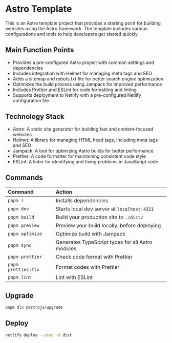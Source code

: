 # Astro Template

This is an Astro template project that provides a starting point for building websites using the Astro framework. The template includes various configurations and tools to help developers get started quickly.

## Main Function Points

- Provides a pre-configured Astro project with common settings and dependencies
- Includes integration with Helmet for managing meta tags and SEO
- Adds a sitemap and robots.txt file for better search engine optimization
- Optimizes the build process using Jampack for improved performance
- Includes Prettier and ESLint for code formatting and linting
- Supports deployment to Netlify with a pre-configured Netlify configuration file

## Technology Stack

- Astro: A static site generator for building fast and content-focused websites
- Helmet: A library for managing HTML head tags, including meta tags and SEO
- Jampack: A tool for optimizing Astro builds for better performance
- Prettier: A code formatter for maintaining consistent code style
- ESLint: A linter for identifying and fixing problems in JavaScript code

## Commands

| Command             | Action                                            |
| :------------------ | :------------------------------------------------ |
| `pnpm i`            | Installs dependencies                             |
| `pnpm dev`          | Starts local dev server at `localhost:4321`       |
| `pnpm build`        | Build your production site to `./dist/`           |
| `pnpm preview`      | Preview your build locally, before deploying      |
| `pnpm optimize`     | Optimize build with Jampack                       |
| `pnpm sync`         | Generates TypeScript types for all Astro modules. |
| `pnpm prettier`     | Check code format with Prettier                   |
| `pnpm prettier:fix` | Format codes with Prettier                        |
| `pnpm lint`         | Lint with ESLint                                  |

## Upgrade

```sh
pnpm dlx @astrojs/upgrade
```

## Deploy

```sh
netlify deploy --prod -d dist
```
